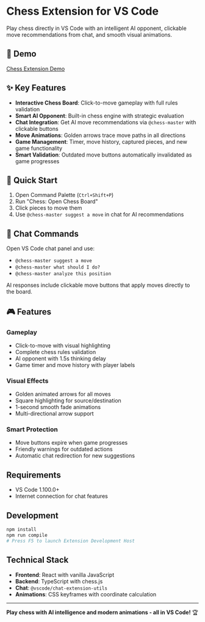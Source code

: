 # Chess Extension for VS Code

Play chess directly in VS Code with an intelligent AI opponent, clickable move recommendations from chat, and smooth visual animations.

## 🎥 Demo

[Chess Extension Demo](https://github.com/user-attachments/assets/2d752a73-3745-40ff-9d4c-a0372401f18d)

## ✨ Key Features

- **Interactive Chess Board**: Click-to-move gameplay with full rules validation
- **Smart AI Opponent**: Built-in chess engine with strategic evaluation
- **Chat Integration**: Get AI move recommendations via `@chess-master` with clickable buttons
- **Move Animations**: Golden arrows trace move paths in all directions
- **Game Management**: Timer, move history, captured pieces, and new game functionality
- **Smart Validation**: Outdated move buttons automatically invalidated as game progresses

## 🚀 Quick Start

1. Open Command Palette (`Ctrl+Shift+P`)
2. Run "Chess: Open Chess Board"
3. Click pieces to move them
4. Use `@chess-master suggest a move` in chat for AI recommendations

## 💬 Chat Commands

Open VS Code chat panel and use:
- `@chess-master suggest a move`
- `@chess-master what should I do?`
- `@chess-master analyze this position`

AI responses include clickable move buttons that apply moves directly to the board.

## 🎮 Features

### Gameplay
- Click-to-move with visual highlighting
- Complete chess rules validation
- AI opponent with 1.5s thinking delay
- Game timer and move history with player labels

### Visual Effects
- Golden animated arrows for all moves
- Square highlighting for source/destination
- 1-second smooth fade animations
- Multi-directional arrow support

### Smart Protection
- Move buttons expire when game progresses
- Friendly warnings for outdated actions
- Automatic chat redirection for new suggestions

## Requirements

- VS Code 1.100.0+
- Internet connection for chat features

## Development

```bash
npm install
npm run compile
# Press F5 to launch Extension Development Host
```

## Technical Stack

- **Frontend**: React with vanilla JavaScript
- **Backend**: TypeScript with chess.js
- **Chat**: `@vscode/chat-extension-utils`
- **Animations**: CSS keyframes with coordinate calculation

---

**Play chess with AI intelligence and modern animations - all in VS Code!** 🏆
